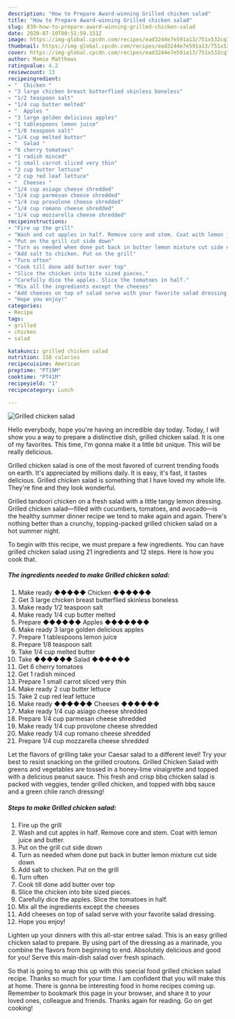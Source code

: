 ```yaml
---
description: "How to Prepare Award-winning Grilled chicken salad"
title: "How to Prepare Award-winning Grilled chicken salad"
slug: 839-how-to-prepare-award-winning-grilled-chicken-salad
date: 2020-07-10T00:51:59.331Z
image: https://img-global.cpcdn.com/recipes/ead3244e7e591a13/751x532cq70/grilled-chicken-salad-recipe-main-photo.jpg
thumbnail: https://img-global.cpcdn.com/recipes/ead3244e7e591a13/751x532cq70/grilled-chicken-salad-recipe-main-photo.jpg
cover: https://img-global.cpcdn.com/recipes/ead3244e7e591a13/751x532cq70/grilled-chicken-salad-recipe-main-photo.jpg
author: Mamie Matthews
ratingvalue: 4.2
reviewcount: 13
recipeingredient:
- "  Chicken "
- "3 large chicken breast butterflied skinless boneless"
- "1/2 teaspoon salt"
- "1/4 cup butter melted"
- "  Apples "
- "3 large golden delicious apples"
- "1 tablespoons lemon juice"
- "1/8 teaspoon salt"
- "1/4 cup melted butter"
- "  Salad "
- "6 cherry tomatoes"
- "1 radish minced"
- "1 small carrot sliced very thin"
- "2 cup butter lettuce"
- "2 cup red leaf lettuce"
- "  Cheeses "
- "1/4 cup asiago cheese shredded"
- "1/4 cup parmesan cheese shredded"
- "1/4 cup provolone cheese shredded"
- "1/4 cup romano cheese shredded"
- "1/4 cup mozzarella cheese shredded"
recipeinstructions:
- "Fire up the grill"
- "Wash and cut apples in half. Remove core and stem. Coat with lemon juice and butter."
- "Put on the grill cut side down"
- "Turn as needed when done put back in butter lemon mixture cut side down"
- "Add salt to chicken. Put on the grill"
- "Turn often"
- "Cook till done add butter over top"
- "Slice the chicken into bite sized pieces."
- "Carefully dice the apples. Slice the tomatoes in half."
- "Mix all the ingredients except the cheeses"
- "Add cheeses on top of salad serve with your favorite salad dressing."
- "Hope you enjoy!"
categories:
- Recipe
tags:
- grilled
- chicken
- salad

katakunci: grilled chicken salad 
nutrition: 158 calories
recipecuisine: American
preptime: "PT19M"
cooktime: "PT41M"
recipeyield: "1"
recipecategory: Lunch

---
```



![Grilled chicken salad](https://img-global.cpcdn.com/recipes/ead3244e7e591a13/751x532cq70/grilled-chicken-salad-recipe-main-photo.jpg)

Hello everybody, hope you're having an incredible day today. Today, I will show you a way to prepare a distinctive dish, grilled chicken salad. It is one of my favorites. This time, I'm gonna make it a little bit unique. This will be really delicious.

Grilled chicken salad is one of the most favored of current trending foods on earth. It's appreciated by millions daily. It is easy, it's fast, it tastes delicious. Grilled chicken salad is something that I have loved my whole life. They're fine and they look wonderful.

Grilled tandoori chicken on a fresh salad with a little tangy lemon dressing. Grilled chicken salad—filled with cucumbers, tomatoes, and avocado—is the healthy summer dinner recipe we tend to make again and again. There&#39;s nothing better than a crunchy, topping-packed grilled chicken salad on a hot summer night.


To begin with this recipe, we must prepare a few ingredients. You can have grilled chicken salad using 21 ingredients and 12 steps. Here is how you cook that.

<!--inarticleads1-->

##### The ingredients needed to make Grilled chicken salad:

1. Make ready  ◆◆◆◆◆ Chicken ◆◆◆◆◆◆
1. Get 3 large chicken breast butterflied skinless boneless
1. Make ready 1/2 teaspoon salt
1. Make ready 1/4 cup butter melted
1. Prepare  ◆◆◆◆◆◆ Apples ◆◆◆◆◆◆◆
1. Make ready 3 large golden delicious apples
1. Prepare 1 tablespoons lemon juice
1. Prepare 1/8 teaspoon salt
1. Take 1/4 cup melted butter
1. Take  ◆◆◆◆◆◆ Salad ◆◆◆◆◆◆
1. Get 6 cherry tomatoes
1. Get 1 radish minced
1. Prepare 1 small carrot sliced very thin
1. Make ready 2 cup butter lettuce
1. Take 2 cup red leaf lettuce
1. Make ready  ◆◆◆◆◆◆ Cheeses ◆◆◆◆◆◆
1. Make ready 1/4 cup asiago cheese shredded
1. Prepare 1/4 cup parmesan cheese shredded
1. Make ready 1/4 cup provolone cheese shredded
1. Make ready 1/4 cup romano cheese shredded
1. Prepare 1/4 cup mozzarella cheese shredded


Let the flavors of grilling take your Caesar salad to a different level! Try your best to resist snacking on the grilled croutons. Grilled Chicken Salad with greens and vegetables are tossed in a honey-lime vinaigrette and topped with a delicious peanut sauce. This fresh and crisp bbq chicken salad is packed with veggies, tender grilled chicken, and topped with bbq sauce and a green chile ranch dressing! 

<!--inarticleads2-->

##### Steps to make Grilled chicken salad:

1. Fire up the grill
1. Wash and cut apples in half. Remove core and stem. Coat with lemon juice and butter.
1. Put on the grill cut side down
1. Turn as needed when done put back in butter lemon mixture cut side down
1. Add salt to chicken. Put on the grill
1. Turn often
1. Cook till done add butter over top
1. Slice the chicken into bite sized pieces.
1. Carefully dice the apples. Slice the tomatoes in half.
1. Mix all the ingredients except the cheeses
1. Add cheeses on top of salad serve with your favorite salad dressing.
1. Hope you enjoy!


Lighten up your dinners with this all-star entree salad. This is an easy grilled chicken salad to prepare. By using part of the dressing as a marinade, you combine the flavors from beginning to end. Absolutely delicious and good for you! Serve this main-dish salad over fresh spinach. 

So that is going to wrap this up with this special food grilled chicken salad recipe. Thanks so much for your time. I am confident that you will make this at home. There is gonna be interesting food in home recipes coming up. Remember to bookmark this page in your browser, and share it to your loved ones, colleague and friends. Thanks again for reading. Go on get cooking!
